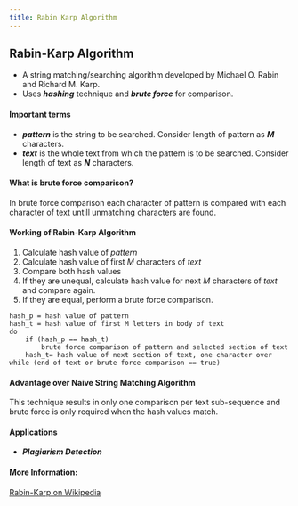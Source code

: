 ```yaml
---
title: Rabin Karp Algorithm
---
```


## Rabin-Karp Algorithm

* A string matching/searching algorithm developed by Michael O. Rabin and Richard M. Karp.
* Uses ***hashing*** technique and ***brute force*** for comparison.

#### Important terms
* ***pattern*** is the string to be searched. 
  Consider length of pattern as ***M*** characters.
* ***text*** is the whole text from which the pattern is to be searched. 
  Consider length of text as ***N*** characters.


#### What is brute force comparison?
In brute force comparison each character of pattern is compared with each character of text untill unmatching characters are found.

#### Working of Rabin-Karp Algorithm

1.	Calculate hash value of *pattern*
2.	Calculate hash value of first *M* characters of *text*
3.	Compare both hash values
4.	If they are unequal, calculate hash value for next *M* characters of *text* and compare again.
5.	If they are equal, perform a brute force comparison.

```
hash_p = hash value of pattern
hash_t = hash value of first M letters in body of text
do
	if (hash_p == hash_t) 
		brute force comparison of pattern and selected section of text
	hash_t= hash value of next section of text, one character over
while (end of text or brute force comparison == true)

```
#### Advantage over Naive String Matching Algorithm

  This technique results in only one comparison per text sub-sequence and brute force is only required when the hash values match.

#### Applications
* ***Plagiarism Detection***

#### More Information:
<a href='https://en.wikipedia.org/wiki/Rabin%E2%80%93Karp_algorithm/' target='_blank' rel='nofollow'>Rabin-Karp on Wikipedia</a>


